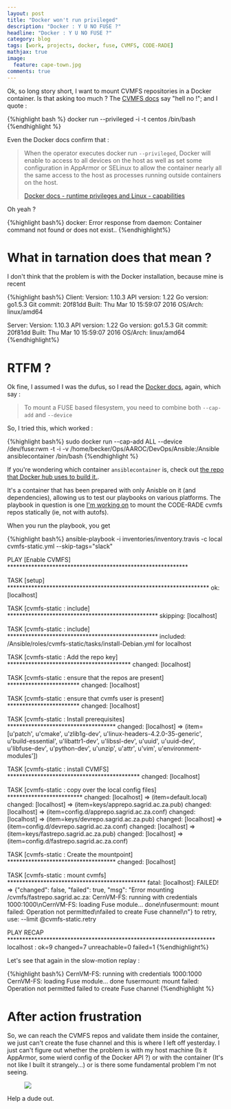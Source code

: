 ```yaml
---
layout: post
title: "Docker won't run privileged"
description: "Docker : Y U NO FUSE ?"
headline: "Docker : Y U NO FUSE ?"
category: blog
tags: [work, projects, docker, fuse, CVMFS, CODE-RADE]
mathjax: true
image:
  feature: cape-town.jpg
comments: true
---
```


Ok, so long story short, I want to mount CVMFS  repositories in a Docker container. Is that asking too much ? The [CVMFS docs](http://cvmfs.readthedocs.io/en/latest/cpt-configure.html#mount-inside-a-container) say "hell no !"; and I quote :

{%highlight bash %}
docker run --privileged -i -t centos /bin/bash
{%endhighlight %}

Even the Docker docs confirm that :

> When the operator executes docker run `--privileged`, Docker will enable to access to all devices on the host as well as set some configuration in AppArmor or SELinux to allow the container nearly all the same access to the host as processes running outside containers on the host.
>
> [Docker docs - runtime privileges and Linux - capabilities](https://docs.docker.com/engine/reference/run/#runtime-privilege-and-linux-capabilities)

Oh yeah ?

{%highlight bash%}
docker: Error response from daemon: Container command not found or does not exist..
{%endhighlight%}

# What in tarnation does that mean ?

I don't think that the problem is with the Docker installation, because mine is recent

{%highlight bash%}
Client:
 Version:      1.10.3
 API version:  1.22
 Go version:   go1.5.3
 Git commit:   20f81dd
 Built:        Thu Mar 10 15:59:07 2016
 OS/Arch:      linux/amd64

Server:
 Version:      1.10.3
 API version:  1.22
 Go version:   go1.5.3
 Git commit:   20f81dd
 Built:        Thu Mar 10 15:59:07 2016
 OS/Arch:      linux/amd64
{%endhighlight%}

# RTFM ?

Ok fine, I assumed I was the dufus, so I read the [Docker docs](https://docs.docker.com/engine/reference/run/#runtime-privilege-and-linux-capabilities), again, which say :

> To mount a FUSE based filesystem, you need to combine both `--cap-add` and `--device`

So, I tried this, which worked :

{%highlight bash%}
sudo docker run --cap-add ALL --device /dev/fuse:rwm  -t -i -v /home/becker/Ops/AAROC/DevOps/Ansible:/Ansible ansiblecontainer /bin/bash
{%endhighlight %}

If you're wondering which container `ansiblecontainer` is, check out [the repo that Docker hub uses to build it.](https://github.com/AAROC/AnsibleContainer).

It's a container that has been prepared with only Anisble on it (and dependencies), allowing us to test our playbooks on various platforms. The playbook in question is one [I'm working on](https://github.com/brucellino/DevOps/commit/5f0d73d49a8dc2d6476ea211ba642d15e116eb7e) to mount the CODE-RADE cvmfs repos statically (ie, not with autofs).

When you run the playbook, you get

{%highlight bash%}
ansible-playbook -i inventories/inventory.travis -c local cvmfs-static.yml --skip-tags="slack"

PLAY [Enable CVMFS] ************************************************************

TASK [setup] *******************************************************************
ok: [localhost]

TASK [cvmfs-static : include] **************************************************
skipping: [localhost]

TASK [cvmfs-static : include] **************************************************
included: /Ansible/roles/cvmfs-static/tasks/install-Debian.yml for localhost

TASK [cvmfs-static : Add the repo key] *****************************************
changed: [localhost]

TASK [cvmfs-static : ensure that the repos are present] ************************
changed: [localhost]

TASK [cvmfs-static : ensure that cvmfs user is present] ************************
changed: [localhost]

TASK [cvmfs-static : Install prerequisites] ************************************
changed: [localhost] => (item=[u'patch', u'cmake', u'zlib1g-dev', u'linux-headers-4.2.0-35-generic', u'build-essential', u'libattr1-dev', u'libssl-dev', u'uuid', u'uuid-dev', u'libfuse-dev', u'python-dev', u'unzip', u'attr', u'vim', u'environment-modules'])

TASK [cvmfs-static : install CVMFS] ********************************************
changed: [localhost]

TASK [cvmfs-static : copy over the local config files] *************************
changed: [localhost] => (item=default.local)
changed: [localhost] => (item=keys/apprepo.sagrid.ac.za.pub)
changed: [localhost] => (item=config.d/apprepo.sagrid.ac.za.conf)
changed: [localhost] => (item=keys/devrepo.sagrid.ac.za.pub)
changed: [localhost] => (item=config.d/devrepo.sagrid.ac.za.conf)
changed: [localhost] => (item=keys/fastrepo.sagrid.ac.za.pub)
changed: [localhost] => (item=config.d/fastrepo.sagrid.ac.za.conf)

TASK [cvmfs-static : Create the mountpoint] ************************************
changed: [localhost]

TASK [cvmfs-static : mount cvmfs] **********************************************
fatal: [localhost]: FAILED! => {"changed": false, "failed": true, "msg": "Error mounting /cvmfs/fastrepo.sagrid.ac.za: CernVM-FS: running with credentials 1000:1000\nCernVM-FS: loading Fuse module... done\nfusermount: mount failed: Operation not permitted\nfailed to create Fuse channel\n"}
	to retry, use: --limit @cvmfs-static.retry

PLAY RECAP *********************************************************************
localhost                  : ok=9    changed=7    unreachable=0    failed=1
{%endhighlight%}


Let's see that again in the slow-motion replay :

{%highlight bash%}
CernVM-FS: running with credentials 1000:1000
CernVM-FS: loading Fuse module... done
fusermount: mount failed: Operation not permitted
failed to create Fuse channel
{%endhighlight %}

# After action frustration

So, we can reach the CVMFS repos and validate them inside the container, we just can't create the fuse channel and this is where I left off yesterday. I just can't figure out whether the problem is with my host machine (Is it AppArmor, some wierd config of the Docker API ?) or with the container (It's not like I built it strangely...) or is there some fundamental problem I'm not seeing.

<figure>
<img src="{{ site_url }}/images/docker-y-u-no-fuse.jpg">
</figure>

Help a dude out.
